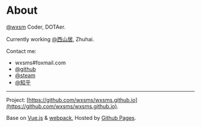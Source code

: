 # About

[@wxsm](https://github.com/wxsms) Coder, DOTAer.

Currently working [@西山居](https://www.xishanju.com/), Zhuhai.

Contact me:

* wxsms#foxmail.com
* [@github](https://github.com/wxsms)
* [@steam](http://steamcommunity.com/id/wxsm/)
* [@知乎](https://www.zhihu.com/people/wxsm)

------

Project: [https://github.com/wxsms/wxsms.github.io](https://github.com/wxsms/wxsms.github.io).

Base on [Vue.js](https://vuejs.org/) & [webpack](https://webpack.github.io/), Hosted by [Github Pages](https://pages.github.com/).
